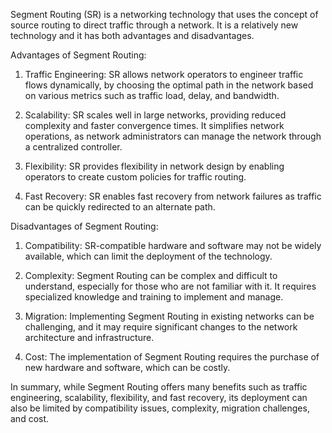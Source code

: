 Segment Routing (SR) is a networking technology that uses the concept of source routing to direct traffic through a network. It is a relatively new technology and it has both advantages and disadvantages.

Advantages of Segment Routing:

1. Traffic Engineering: SR allows network operators to engineer traffic flows dynamically, by choosing the optimal path in the network based on various metrics such as traffic load, delay, and bandwidth.

2. Scalability: SR scales well in large networks, providing reduced complexity and faster convergence times. It simplifies network operations, as network administrators can manage the network through a centralized controller.

3. Flexibility: SR provides flexibility in network design by enabling operators to create custom policies for traffic routing.

4. Fast Recovery: SR enables fast recovery from network failures as traffic can be quickly redirected to an alternate path.

Disadvantages of Segment Routing:

1. Compatibility: SR-compatible hardware and software may not be widely available, which can limit the deployment of the technology.

2. Complexity: Segment Routing can be complex and difficult to understand, especially for those who are not familiar with it. It requires specialized knowledge and training to implement and manage.

3. Migration: Implementing Segment Routing in existing networks can be challenging, and it may require significant changes to the network architecture and infrastructure.

4. Cost: The implementation of Segment Routing requires the purchase of new hardware and software, which can be costly.

In summary, while Segment Routing offers many benefits such as traffic engineering, scalability, flexibility, and fast recovery, its deployment can also be limited by compatibility issues, complexity, migration challenges, and cost.

